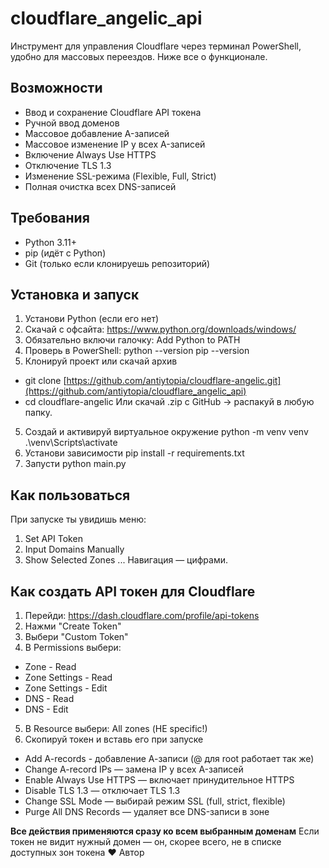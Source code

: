 # cloudflare_angelic_api

Инструмент для управления Cloudflare через терминал PowerShell, удобно для массовых переездов. Ниже все о функционале.

## Возможности
- Ввод и сохранение Cloudflare API токена
- Ручной ввод доменов
- Массовое добавление A-записей
- Массовое изменение IP у всех A-записей
- Включение Always Use HTTPS
- Отключение TLS 1.3
- Изменение SSL-режима (Flexible, Full, Strict)
- Полная очистка всех DNS-записей
  
## Требования
- Python 3.11+
- pip (идёт с Python)
- Git (только если клонируешь репозиторий)

## Установка и запуск
1. Установи Python (если его нет)
2. Скачай с офсайта: https://www.python.org/downloads/windows/
3. Обязательно включи галочку: Add Python to PATH
4. Проверь в PowerShell:
      python --version
      pip --version
5. Клонируй проект или скачай архив
  - git clone [https://github.com/antiytopia/cloudflare-angelic.git](https://github.com/antiytopia/cloudflare_angelic_api)
  - cd cloudflare-angelic
  Или скачай .zip с GitHub → распакуй в любую папку.
5. Создай и активируй виртуальное окружение
    python -m venv venv
    .\venv\Scripts\activate
6. Установи зависимости
    pip install -r requirements.txt
7. Запусти
    python main.py
## Как пользоваться
При запуске ты увидишь меню:
1. Set API Token
2. Input Domains Manually
3. Show Selected Zones
...
Навигация — цифрами.

## Как создать API токен для Cloudflare
1. Перейди: https://dash.cloudflare.com/profile/api-tokens
2. Нажми "Create Token"
3. Выбери "Custom Token"
4. В Permissions выбери:
- Zone - Read
- Zone Settings - Read
- Zone Settings - Edit
- DNS - Read
- DNS - Edit
5. В Resource выбери: All zones (НЕ specific!)
6. Скопируй токен и вставь его при запуске

- Add A-records - добавление А-записи (@ для root работает так же)
- Change A-record IPs — замена IP у всех A-записей
- Enable Always Use HTTPS — включает принудительное HTTPS
- Disable TLS 1.3 — отключает TLS 1.3
- Change SSL Mode — выбирай режим SSL (full, strict, flexible)
- Purge All DNS Records — удаляет все DNS-записи в зоне

**Все действия применяются сразу ко всем выбранным доменам**
Если токен не видит нужный домен — он, скорее всего, не в списке доступных зон токена
❤️ Автор

